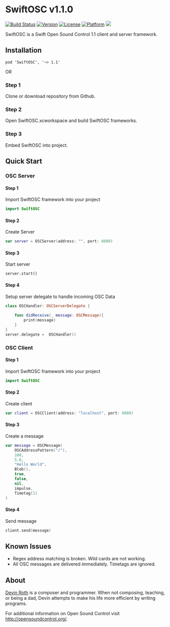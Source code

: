 # SwiftOSC v1.1.0

[![Build Status](https://travis-ci.org/devinroth/SwiftOSC.svg)](https://travis-ci.org/devinroth/SwiftOSC)
[![Version](https://img.shields.io/cocoapods/v/SwiftOSC.svg?style=flat)](http://cocoapods.org/pods/SwiftOSC)
[![License](https://img.shields.io/cocoapods/l/SwiftOSC.svg?style=flat)](http://cocoapods.org/pods/SwiftOSC/LICENSE)
[![Platform](https://img.shields.io/cocoapods/p/SwiftOSC.svg?style=flat)](http://cocoapods.org/pods/SwiftOSC)
<img src="https://img.shields.io/badge/in-swift4.0-orange.svg">

SwiftOSC is a Swift Open Sound Control 1.1 client and server framework.




## Installation

```
pod 'SwiftOSC', '~> 1.1'
```

OR

### Step 1

Clone or download repository from Github.

### Step 2

Open SwiftOSC.xcworkspace and build SwiftOSC frameworks. 

### Step 3

Embed SwiftOSC into project.



## Quick Start
### OSC Server
#### Step 1
Import SwiftOSC framework into your project
```swift
import SwiftOSC
```
#### Step 2
Create Server
```swift
var server = OSCServer(address: "", port: 8080)
```
#### Step 3
Start server
```
server.start()
```

#### Step 4
Setup server delegate to handle incoming OSC Data
```swift
class OSCHandler: OSCServerDelegate {
    
    func didReceive(_ message: OSCMessage){
        print(message)
    }
}
server.delegate =  OSCHandler()
```
### OSC Client
#### Step 1
Import SwiftOSC framework into your project
```swift
import SwiftOSC
```
#### Step 2
Create client
```swift
var client = OSCClient(address: "localhost", port: 8080)
```
#### Step 3
Create a message
```swift
var message = OSCMessage(
    OSCAddressPattern("/"), 
    100, 
    5.0, 
    "Hello World", 
    Blob(), 
    true, 
    false, 
    nil, 
    impulse, 
    Timetag(1)
)
```
#### Step 4
Send message
```swift
client.send(message)
```

## Known Issues

* Regex address matching is broken. Wild cards are not working.
* All OSC messages are delivered immediately. Timetags are ignored.

## About

[Devin Roth](http://devinrothmusic.com) is a composer and programmer. When not composing, teaching, or being a dad, Devin attempts to make his life more efficient by writing programs.

For additional information on Open Sound Control visit http://opensoundcontrol.org/.
